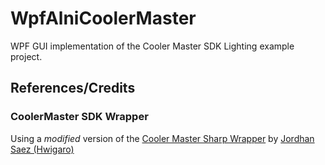 # WpfAlniCoolerMaster

WPF GUI implementation of the Cooler Master SDK Lighting example project.


## References/Credits ##

### CoolerMaster SDK Wrapper ###

Using a _modified_ version of the [Cooler Master Sharp Wrapper][CoolerMaster-SDK-Wrapper] by [Jordhan Saez (Hwigaro)][Hwigaro]


[CoolerMaster-SDK-Wrapper]: https://github.com/Hwigaro/CoolerMaster-SDK-Wrapper "Cooler Master Sharp Wrapper"
[Hwigaro]: https://github.com/Hwigaro "Jordhan Saez (Hwigaro)"

